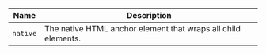
| Name | Description |
| --- | --- |
| `native` | The native HTML anchor element that wraps all child elements. |

